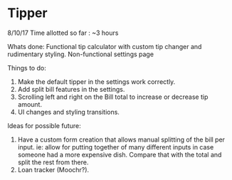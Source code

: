 # Tipper



8/10/17
Time allotted so far : ~3 hours

Whats done: Functional tip calculator with custom tip changer and rudimentary styling. Non-functional settings page

Things to do:
1. Make the default tipper in the settings work correctly.
2. Add split bill features in the settings.
3. Scrolling left and right on the Bill total to increase or decrease tip amount.
4. UI changes and styling transitions.

Ideas for possible future:
1. Have a custom form creation that allows manual splitting of the bill per input. ie: allow for putting together of many different inputs in case someone had a more expensive dish. Compare that with the total and split the rest from there.
2. Loan tracker (Moochr?).
